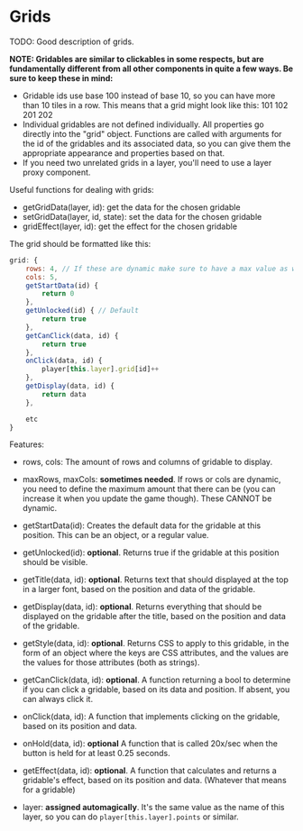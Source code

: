 # Grids

TODO: Good description of grids.

**NOTE: Gridables are similar to clickables in some respects, but are fundamentally different from all other components in quite a few ways. Be sure to keep these in mind:**
  - Gridable ids use base 100 instead of base 10, so you can have more than 10 tiles in a row. This means that a grid might look like this:
    101  102
    201  202
  - Individual gridables are not defined individually. All properties go directly into the "grid" object. Functions are called with arguments for the id of the gridables and its associated data, so you can give them the appropriate appearance and properties based on that.
  - If you need two unrelated grids in a layer, you'll need to use a layer proxy component.

Useful functions for dealing with grids:

- getGridData(layer, id): get the data for the chosen gridable
- setGridData(layer, id, state): set the data for the chosen gridable
- gridEffect(layer, id): get the effect for the chosen gridable

The grid should be formatted like this:

```js
grid: {
    rows: 4, // If these are dynamic make sure to have a max value as well!
    cols: 5,
    getStartData(id) {
        return 0
    },
    getUnlocked(id) { // Default
        return true
    },
    getCanClick(data, id) {
        return true
    },
    onClick(data, id) { 
        player[this.layer].grid[id]++
    },
    getDisplay(data, id) {
        return data 
    },

    etc
}
```

Features:

- rows, cols: The amount of rows and columns of gridable to display.

- maxRows, maxCols: **sometimes needed**. If rows or cols are dynamic, you need to define the maximum amount that there can be (you can increase it when you update the game though). These CANNOT be dynamic.

- getStartData(id): Creates the default data for the gridable at this position. This can be an object, or a regular value.

- getUnlocked(id): **optional**. Returns true if the gridable at this position should be visible.

- getTitle(data, id): **optional**. Returns text that should displayed at the top in a larger font, based on the position and data of the gridable.

- getDisplay(data, id): **optional**. Returns everything that should be displayed on the gridable after the title, based on the position and data of the gridable.

- getStyle(data, id): **optional**. Returns CSS to apply to this gridable, in the form of an object where the keys are CSS attributes, and the values are the values for those attributes (both as strings). 

- getCanClick(data, id): **optional**. A function returning a bool to determine if you can click a gridable, based on its data and position. If absent, you can always click it.

- onClick(data, id): A function that implements clicking on the gridable, based on its position and data. 

- onHold(data, id): **optional** A function that is called 20x/sec when the button is held for at least 0.25 seconds.
                  
- getEffect(data, id): **optional**. A function that calculates and returns a gridable's effect, based on its position and data. (Whatever that means for a gridable)

- layer: **assigned automagically**. It's the same value as the name of this layer, so you can do `player[this.layer].points` or similar.